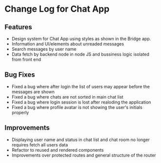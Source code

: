 # Change Log for Chat App

## Features
- Design system for Chat App using styles as shown in the Bridge app.
- Information and UI/elements about unreaded messages
- Search messages by user name
- Data fetch by backend node in node JS and bussiness logic isolated from front end 

## Bug Fixes
- Fixed a bug where after login the list of users may appear before the messages are shown
- Fixed a bug where chats are not sorted in main chat list
- Fixed a bug where login session is lost after realoding the application
- Fixed a bug where profile avatar is not showing the user's initials properly

## Improvements
- Displaying user name and status in chat list and chat room no longer requires fetch all users data
- Refactor to reused and rendered components
- Improvements over protected routes and general structure of the router 